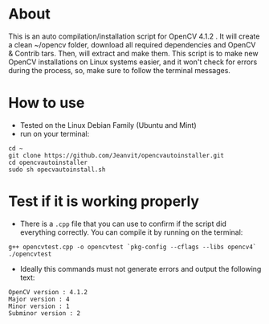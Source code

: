# About 

This is an auto compilation/installation script for OpenCV 4.1.2 . It will create a clean ~/opencv folder, download all required dependencies and OpenCV & Contrib tars. Then, will extract and make them. This script is to make new OpenCV installations on Linux systems easier, and it won't check for errors during the process, so, make sure to follow the terminal messages. 


# How to use

- Tested on the Linux Debian Family (Ubuntu and Mint)
- run on your terminal:

```
cd ~ 
git clone https://github.com/Jeanvit/opencvautoinstaller.git
cd opencvautoinstaller
sudo sh opecvautoinstall.sh
``` 

# Test if it is working properly

- There is a `.cpp` file that you can use to confirm if the script did everything correctly. You can compile it by running on the terminal:

 ```
g++ opencvtest.cpp -o opencvtest `pkg-config --cflags --libs opencv4`
./opencvtest
 ```

- Ideally this commands must not generate errors and output the following text:

```
OpenCV version : 4.1.2
Major version : 4
Minor version : 1
Subminor version : 2
```